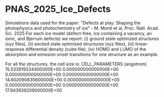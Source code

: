 # PNAS_2025_Ice_Defects
Simulations data used for the paper: "Defects at play: Shaping the photophysics and photochemistry of ice" - M. Monti et al, Proc. Natl. Acad. Sci. 2025
For each ice model (defect-free, ice containing a vacancy, an ionic, and Bjerrum defects) we report: (i) ground state optimized structures (xyz files), (ii) excited state optimized structures (xyz files), (iii) linear-response differential density (cube file), (iv) HOMO and LUMO of the absorption and emission onset transitions for one structure as an example.

For all the structures, the cell size is:
CELL_PARAMETERS (angstrom)
  15.533919334400000E+00   0.000000000000000E+00   0.000000000000000E+00
   0.000000000000000E+00  14.602090835600000E+00   0.000000000000000E+00
   0.000000000000000E+00   0.000000000000000E+00  17.943939209000000E+00
